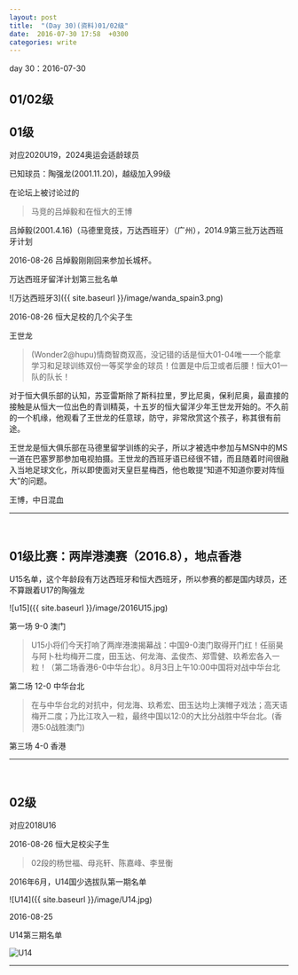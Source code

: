 ```yaml
---
layout: post
title:  "(Day 30)(资料)01/02级"
date:  2016-07-30 17:58  +0300
categories: write
---
```


day 30：2016-07-30

01/02级
-



01级
-

对应2020U19，2024奥运会适龄球员

已知球员：陶强龙(2001.11.20)，越级加入99级

在论坛上被讨论过的

>马竞的吕焯毅和在恒大的王博

吕焯毅(2001.4.16)（马德里竞技，万达西班牙）（广州），2014.9第三批万达西班牙计划

2016-08-26 吕焯毅刚刚回来参加长城杯。

万达西班牙留洋计划第三批名单

![万达西班牙3]({{ site.baseurl }}/image/wanda_spain3.png)

2016-08-26 恒大足校的几个尖子生

王世龙

>(Wonder2@hupu)情商智商双高，没记错的话是恒大01-04唯一一个能拿学习和足球训练双份一等奖学金的球员！位置是中后卫或者后腰！恒大01一队的队长！
>
对于恒大俱乐部的认知，苏亚雷斯除了斯科拉里，罗比尼奥，保利尼奥，最直接的接触是从恒大一位出色的青训精英，十五岁的恒大留洋少年王世龙开始的。不久前的一个机缘，他观看了王世龙的任意球，防守，非常欣赏这个孩子，称其很有前途。
>
王世龙是恒大俱乐部在马德里留学训练的尖子，所以才被选中参加与MSN中的MS一道在巴塞罗那参加电视拍摄。王世龙的西班牙语已经很不错，而且随着时间很融入当地足球文化，所以即使面对天皇巨星梅西，他也敢提“知道不知道你要对阵恒大”的问题。

王博，中日混血

***
<br>

01级比赛：两岸港澳赛（2016.8），地点香港
-

U15名单，这个年龄段有万达西班牙和恒大西班牙，所以参赛的都是国内球员，还不算跟着U17的陶强龙

![u15]({{ site.baseurl }}/image/2016U15.jpg)

第一场 9-0 澳门

>U15小将们今天打响了两岸港澳揭幕战：中国9-0澳门取得开门红！任丽昊与阿卜杜均梅开二度，田玉达、何龙海、孟俊杰、郑雪健、玖希宏各入一粒！（第二场香港6-0中华台北）。8月3日上午10:00中国将对战中华台北

第二场 12-0 中华台北

>在与中华台北的对抗中，何龙海、玖希宏、田玉达均上演帽子戏法；高天语梅开二度；乃比江攻入一粒，最终中国以12:0的大比分战胜中华台北。(香港5:0战胜澳门)

第三场 4-0 香港

***
<br>

02级
-

对应2018U16

2016-08-26 恒大足校尖子生

>02段的杨世福、母兆轩、陈嘉峰、李昱衡


2016年6月，U14国少选拔队第一期名单

![U14]({{ site.baseurl }}/image/U14.jpg)

2016-08-25

U14第三期名单

![U14](http://ww1.sinaimg.cn/mw690/005WZYprgw1f72yrx0g72j30f70kwtbf.jpg)


***
<br>




<!--end-->
